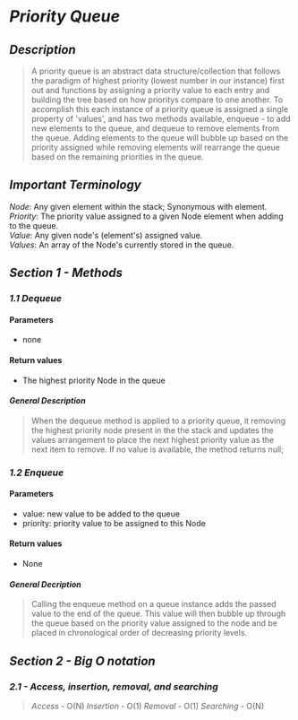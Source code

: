 # ***Priority Queue***

## ***Description***
> A priority queue is an abstract data structure/collection that follows the paradigm of highest priority (lowest number in our instance) first out and functions by assigning a priority value to each entry and building the tree based on how prioritys compare to one another. To accomplish this each instance of a priority queue is assigned a single property of 'values', and has two methods available, enqueue - to add new elements to the queue, and dequeue to remove elements from the queue. Adding elements to the queue will bubble up based on the priority assigned while removing elements will rearrange the queue based on the remaining priorities in the queue.

## ***Important Terminology***
  *Node*: Any given element within the stack; Synonymous with element.
  *Priority*: The priority value assigned to a given Node element when adding to the queue.    
  *Value*: Any given node's (element's) assigned value.  
  *Values*: An array of the Node's currently stored in the queue.  

## ***Section 1 - Methods***

### ***1.1 Dequeue***

#### Parameters
  - none

#### Return values
  - The highest priority Node in the queue

#### ***General Description***
> When the dequeue method is applied to a priority queue, it removing the highest priority node present in the the stack and updates the values arrangement to place the next highest priority value as the next item to remove. If no value is available, the method returns null;

### ***1.2 Enqueue***

#### Parameters
  - value: new value to be added to the queue
  - priority: priority value to be assigned to this Node

#### Return values
  - None

#### ***General Decription***
> Calling the enqueue method on a queue instance adds the passed value to the end of the queue. This value will then bubble up through the queue based on the priority value assigned to the node and be placed in chronological order of decreasing priority levels.

## ***Section 2 - Big O notation***

### ***2.1 - Access, insertion, removal, and searching***
> *Access* - O(N)
> *Insertion* - O(1)
> *Removal* - O(1)
> *Searching* - O(N)
